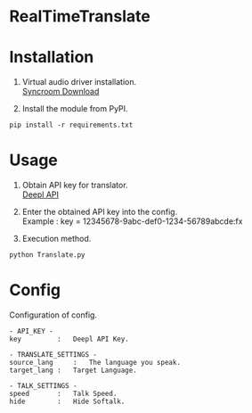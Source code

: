 # RealTimeTranslate

Installation
========
1. Virtual audio driver installation.  
[Syncroom Download](https://syncroom.yamaha.com/play/dl/)


2. Install the module from PyPI.
```
pip install -r requirements.txt
```

Usage
========
1. Obtain API key for translator.  
[Deepl API](https://www.deepl.com/pro-api?cta=header-pro-api)

2. Enter the obtained API key into the config.  
Example : key = 12345678-9abc-def0-1234-56789abcde:fx


3. Execution method.  
```
python Translate.py
```

Config
========
Configuration of config.
```
- API_KEY -
key 		: 	Deepl API Key.

- TRANSLATE_SETTINGS -
source_lang 	: 	The language you speak.
target_lang	:	Target Language.

- TALK_SETTINGS -
speed		:	Talk Speed.
hide		:	Hide Softalk.
```
